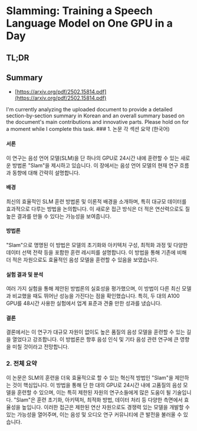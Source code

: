 # Slamming: Training a Speech Language Model on One GPU in a Day
## TL;DR
## Summary
- [https://arxiv.org/pdf/2502.15814.pdf](https://arxiv.org/pdf/2502.15814.pdf)

I'm currently analyzing the uploaded document to provide a detailed section-by-section summary in Korean and an overall summary based on the document's main contributions and innovative parts. Please hold on for a moment while I complete this task. ### 1. 논문 각 섹션 요약 (한국어)

#### 서론
이 연구는 음성 언어 모델(SLM)을 단 하나의 GPU로 24시간 내에 훈련할 수 있는 새로운 방법론 "Slam"을 제시하고 있습니다. 이 장에서는 음성 언어 모델의 현재 연구 흐름과 동향에 대해 간략히 설명합니다.

#### 배경
최신의 효율적인 SLM 훈련 방법론 및 이론적 배경을 소개하며, 특히 대규모 데이터를 효과적으로 다루는 방법을 논의합니다. 이 새로운 접근 방식은 더 적은 연산력으로도 질 높은 결과를 만들 수 있다는 가능성을 보여줍니다.

#### 방법론
"Slam"으로 명명된 이 방법은 모델의 초기화와 아키텍처 구성, 최적화 과정 및 다양한 데이터 선택 전략 등을 포함한 훈련 레시피를 설명합니다. 이 방법을 통해 기존에 비해 더 적은 자원으로도 효율적인 음성 모델을 훈련할 수 있음을 보였습니다.

#### 실험 결과 및 분석
여러 가지 실험을 통해 제안된 방법론의 실효성을 평가했으며, 이 방법이 다른 최신 모델과 비교했을 때도 뛰어난 성능을 가진다는 점을 확인했습니다. 특히, 두 대의 A100 GPU를 48시간 사용한 실험에서 업계 표준과 견줄 만한 성과를 냈습니다.

#### 결론
결론에서는 이 연구가 대규모 자원이 없이도 높은 품질의 음성 모델을 훈련할 수 있는 길을 열었다고 강조합니다. 이 방법론은 향후 음성 인식 및 기타 음성 관련 연구에 큰 영향을 미칠 것이라고 전망합니다.

### 2. 전체 요약
이 논문은 SLM의 훈련을 더욱 효율적으로 할 수 있는 혁신적 방법인 "Slam"을 제안하는 것이 핵심입니다. 이 방법을 통해 단 한 대의 GPU로 24시간 내에 고품질의 음성 모델을 훈련할 수 있으며, 이는 특히 제한된 자원의 연구소들에게 많은 도움이 될 기술입니다. "Slam"은 훈련 초기화, 아키텍처, 최적화 방법, 데이터 처리 등 다양한 측면에서 효율성을 높입니다. 이러한 접근은 제한된 연산 자원으로도 경쟁력 있는 모델을 개발할 수 있는 가능성을 열어주며, 이는 음성 및 오디오 연구 커뮤니티에 큰 발전을 불러올 수 있습니다.
